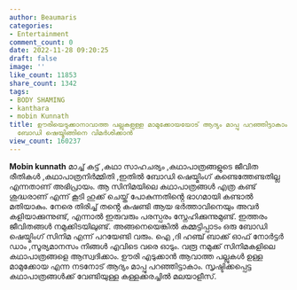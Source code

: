 ```yaml
---
author: Beaumaris
categories:
- Entertainment
comment_count: 0
date: 2022-11-28 09:20:25
draft: false
image: ''
like_count: 11853
share_count: 1342
tags:
- BODY SHAMING
- kanthara
- mobin Kunnath
title: ഊരിയെടുക്കാനാവാത്ത പല്ലുകളുള്ള മാമുക്കോയയോട് ആദ്യം മാപ്പു പറഞ്ഞിട്ടാകാം കാന്താരയിലെ
  ബോഡി ഷെയ്മിങ്ങിനെ വിമർശിക്കാൻ
view_count: 160237
---
```


**Mobin kunnath** മാച്ച് കട്ട് ,കഥാ സാഹചര്യം ,കഥാപാത്രങ്ങളുടെ ജീവിത രീതികൾ ,കഥാപാത്രനിർമ്മിതി ,ഇതിൽ ബോഡി ഷെയ്മിംഗ് കണ്ടെത്തേണ്ടതില്ല എന്നതാണ് അഭിപ്രായം. ആ സിനിമയിലെ കഥാപാത്രങ്ങൾ എത്ര കണ്ട് ശുദ്ധരാണ് എന്ന് കൂടി ഹുക്ക് ചെയ്ത് പോകുന്നതിൻ്റെ ഭാഗമായി കണ്ടാൽ മതിയാകും. നേരെ തിരിച്ച് തൻ്റെ കഷണ്ടി ആയ ഭർത്താവിനെയും അവർ കളിയാക്കുന്നുണ്ട്, എന്നാൽ ഇരുവരും പരസ്പരം സ്നേഹിക്കുന്നുമുണ്ട്. ഇത്തരം ജീവിതങ്ങൾ നമുക്കിടയിലുണ്ട്. അങ്ങനെയെങ്കിൽ കമ്മട്ടിപ്പാടം ഒരു ബോഡി ഷെയ്മിംഗ് സിനിമ എന്ന് പറയേണ്ടി വരും. ഐ ,ദി ഹഞ്ച് ബാക്ക് ഓഫ് നോർട്ടർ ഡാം ,സൂര്യമാനസം നിങ്ങൾ എവിടെ വരെ ഓടും. വരൂ നമുക്ക് സിനിമകളിലെ കഥാപാത്രങ്ങളെ ആസ്വദിക്കാം. ഊരി എടുക്കാൻ ആവാത്ത പല്ലുകൾ ഉള്ള മാമുക്കോയ എന്ന നടനോട് ആദ്യം മാപ്പു പറഞ്ഞിട്ടാകാം. സൃഷ്ടിക്കപ്പെട്ട കഥാപാത്രങ്ങൾക്ക് വേണ്ടിയുള്ള കള്ളക്കരച്ചിൽ മലയാളീസ്.
